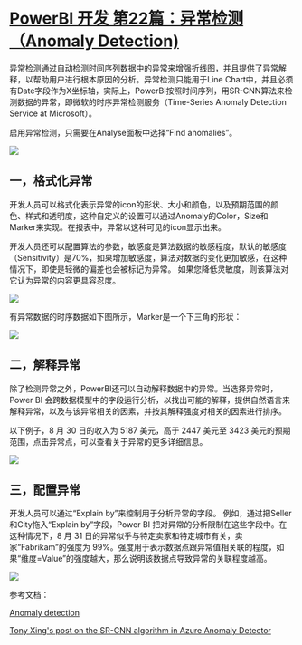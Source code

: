 # [PowerBI 开发 第22篇：异常检测（Anomaly Detection) ](https://www.cnblogs.com/ljhdo/p/16495175.html)

异常检测通过自动检测时间序列数据中的异常来增强折线图，并且提供了异常解释，以帮助用户进行根本原因的分析。异常检测只能用于Line Chart中，并且必须有Date字段作为X坐标轴，实际上，PowerBI按照时间序列，用SR-CNN算法来检测数据的异常，即微软的时序异常检测服务（Time-Series Anomaly Detection Service at Microsoft）。

启用异常检测，只需要在Analyse面板中选择“Find anomalies”。

![](https://img2022.cnblogs.com/blog/628084/202207/628084-20220719190724976-613739577.gif)

## 一，格式化异常

开发人员可以格式化表示异常的icon的形状、大小和颜色，以及预期范围的颜色、样式和透明度，这种自定义的设置可以通过Anomaly的Color，Size和Marker来实现。在报表中，异常以这种可见的icon显示出来。

开发人员还可以配置算法的参数，敏感度是算法数据的敏感程度，默认的敏感度（Sensitivity）是70%，如果增加敏感度，算法对数据的变化更加敏感，在这种情况下，即使是轻微的偏差也会被标记为异常。 如果您降低灵敏度，则该算法对它认为异常的内容更具容忍度。

 ![](https://img2022.cnblogs.com/blog/628084/202207/628084-20220719190955697-903431134.png)

有异常数据的时序数据如下图所示，Marker是一个下三角的形状：

![](https://img2022.cnblogs.com/blog/628084/202207/628084-20220719191848370-73493985.png)

## 二，解释异常

除了检测异常之外，PowerBI还可以自动解释数据中的异常。当选择异常时，Power BI 会跨数据模型中的字段运行分析，以找出可能的解释，提供自然语言来解释异常，以及与该异常相关的因素，并按其解释强度对相关的因素进行排序。

以下例子，8 月 30 日的收入为 5187 美元，高于 2447 美元至 3423 美元的预期范围，点击异常点，可以查看关于异常的更多详细信息。

![](https://img2022.cnblogs.com/blog/628084/202207/628084-20220719191444494-403947939.gif)

## 三，配置异常

开发人员可以通过“Explain by”来控制用于分析异常的字段。 例如，通过把Seller和City拖入“Explain by”字段，Power BI 把对异常的分析限制在这些字段中。在这种情况下，8 月 31 日的异常似乎与特定卖家和特定城市有关，卖家“Fabrikam”的强度为 99%。强度用于表示数据点跟异常值相关联的程度，如果“维度=Value”的强度越大，那么说明该数据点导致异常的关联程度越高。

 ![](https://img2022.cnblogs.com/blog/628084/202207/628084-20220719192556310-327941629.png)

参考文档：

[Anomaly detection](https://docs.microsoft.com/en-us/power-bi/visuals/power-bi-visualization-anomaly-detection)

[Tony Xing&#39;s post on the SR-CNN algorithm in Azure Anomaly Detector](https://techcommunity.microsoft.com/t5/ai-customer-engineering-team/overview-of-sr-cnn-algorithm-in-azure-anomaly-detector/ba-p/982798)
